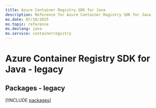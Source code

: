 ```yaml
---
title: Azure Container Registry SDK for Java
description: Reference for Azure Container Registry SDK for Java
ms.date: 07/10/2025
ms.topic: reference
ms.devlang: java
ms.service: containerregistry
---
```

# Azure Container Registry SDK for Java - legacy
## Packages - legacy
[!INCLUDE [packages](container-registry-index.md)]